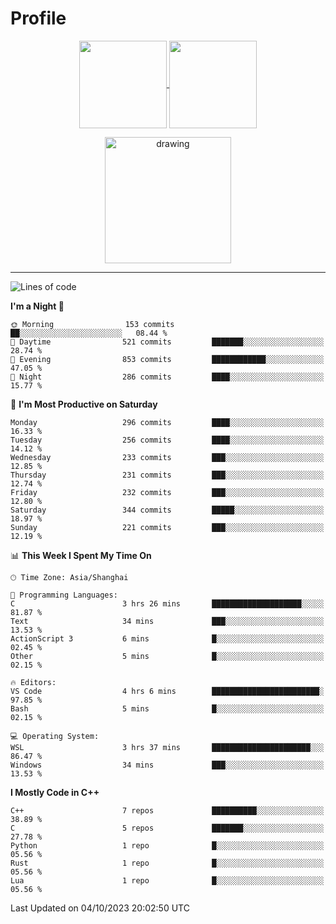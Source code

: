 # Profile

<p align="center">
  <a href="https://github.com/SourVoice">
    <img
      align="center"
      height="140em"
      src="https://github-readme-stats.vercel.app/api?username=SourVoice&show_icons=true&include_all_commits=true&count_private=true&theme=tokyonight"
    />
  </a>
  <a href="https://github.com/SourVoice">
    <img
      align="center"
      height="140em"
      src="https://github-readme-stats.vercel.app/api/top-langs/?username=SourVoice&show_icons=true&include_all_commits=true&count_private=true&layout=compact&theme=tokyonight"
    />
  </a>
</p>

<p align="center">
   <a href="https://github.com/SourVoice">
    <img
      align="center"
      height="202em"
      alt="drawing"
      src="https://activity-graph.herokuapp.com/graph?username=SourVoice&theme=react-dark"
    />
  </a>
</p>

---
<!--START_SECTION:waka-->
![Lines of code](https://img.shields.io/badge/From%20Hello%20World%20I%27ve%20Written-1.6%20million%20lines%20of%20code-blue)

**I'm a Night 🦉** 

```text
🌞 Morning                153 commits         ██░░░░░░░░░░░░░░░░░░░░░░░   08.44 % 
🌆 Daytime                521 commits         ███████░░░░░░░░░░░░░░░░░░   28.74 % 
🌃 Evening                853 commits         ████████████░░░░░░░░░░░░░   47.05 % 
🌙 Night                  286 commits         ████░░░░░░░░░░░░░░░░░░░░░   15.77 % 
```
📅 **I'm Most Productive on Saturday** 

```text
Monday                   296 commits         ████░░░░░░░░░░░░░░░░░░░░░   16.33 % 
Tuesday                  256 commits         ████░░░░░░░░░░░░░░░░░░░░░   14.12 % 
Wednesday                233 commits         ███░░░░░░░░░░░░░░░░░░░░░░   12.85 % 
Thursday                 231 commits         ███░░░░░░░░░░░░░░░░░░░░░░   12.74 % 
Friday                   232 commits         ███░░░░░░░░░░░░░░░░░░░░░░   12.80 % 
Saturday                 344 commits         █████░░░░░░░░░░░░░░░░░░░░   18.97 % 
Sunday                   221 commits         ███░░░░░░░░░░░░░░░░░░░░░░   12.19 % 
```


📊 **This Week I Spent My Time On** 

```text
🕑︎ Time Zone: Asia/Shanghai

💬 Programming Languages: 
C                        3 hrs 26 mins       ████████████████████░░░░░   81.87 % 
Text                     34 mins             ███░░░░░░░░░░░░░░░░░░░░░░   13.53 % 
ActionScript 3           6 mins              █░░░░░░░░░░░░░░░░░░░░░░░░   02.45 % 
Other                    5 mins              █░░░░░░░░░░░░░░░░░░░░░░░░   02.15 % 

🔥 Editors: 
VS Code                  4 hrs 6 mins        ████████████████████████░   97.85 % 
Bash                     5 mins              █░░░░░░░░░░░░░░░░░░░░░░░░   02.15 % 

💻 Operating System: 
WSL                      3 hrs 37 mins       ██████████████████████░░░   86.47 % 
Windows                  34 mins             ███░░░░░░░░░░░░░░░░░░░░░░   13.53 % 
```

**I Mostly Code in C++** 

```text
C++                      7 repos             ██████████░░░░░░░░░░░░░░░   38.89 % 
C                        5 repos             ███████░░░░░░░░░░░░░░░░░░   27.78 % 
Python                   1 repo              █░░░░░░░░░░░░░░░░░░░░░░░░   05.56 % 
Rust                     1 repo              █░░░░░░░░░░░░░░░░░░░░░░░░   05.56 % 
Lua                      1 repo              █░░░░░░░░░░░░░░░░░░░░░░░░   05.56 % 
```




 Last Updated on 04/10/2023 20:02:50 UTC
<!--END_SECTION:waka-->
